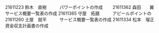 21611223  鈴木　直樹　　　パワーポイントの作成　　
21611362  森田　　翼　　　サービス概要一覧表の作成
21611365  守屋　拓磨　　　アピールポイントの
21611260  土屋　就平　　　サービス概要一覧表の作成
21611334  松本　瑠正　　　資金収支計画書の作成
